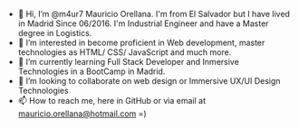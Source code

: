 - 👋 Hi, I’m @m4ur7 Mauricio Orellana. I'm from El Salvador but I have lived in Madrid Since 06/2016. I'm Industrial Engineer and have a Master degree in Logistics.
- 👀 I’m interested in become proficient in Web development, master technologies as HTML/ CSS/ JavaScript and much more.
- 🌱 I’m currently learning Full Stack Developer and Inmersive Technologies in a BootCamp in Madrid.
- 💞️ I’m looking to collaborate on web design or Immersive UX/UI Design Technologies 
- 📫 How to reach me, here in GitHub or via email at mauricio.orellana@hotmail.com =) 

<!---
m4ur7/m4ur7 is a ✨ special ✨ repository because its `README.md` (this file) appears on your GitHub profile.
You can click the Preview link to take a look at your changes.
--->
